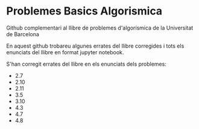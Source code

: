 # Problemes Basics Algorismica

Github complementari al llibre de problemes d'algorísmica de la Universitat de Barcelona


En aquest github trobareu algunes errates del llibre corregides i tots els enunciats del llibre en format jupyter notebook.

S'han corregit errates del llibre en els enunciats dels problemes:
* 2.7
* 2.10
* 2.11
* 3.5
* 3.10
* 4.3
* 4.7
* 4.8

